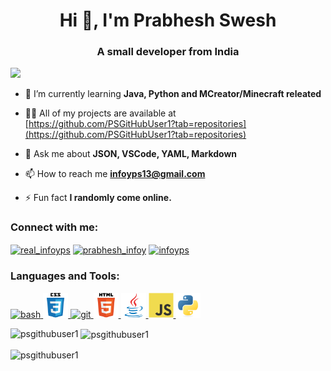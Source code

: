 <h1 align="center">Hi 👋, I'm Prabhesh Swesh</h1>
<h3 align="center">A small developer from India</h3>




![](https://img.shields.io/twitter/url?label=Follow%20%40real_infoyps&logo=Twitter&style=for-the-badge&url=https%3A%2F%2Ftwitter.com%2Freal_infoyps)

- 🌱 I’m currently learning **Java, Python and MCreator/Minecraft releated**

- 👨‍💻 All of my projects are available at [https://github.com/PSGitHubUser1?tab=repositories](https://github.com/PSGitHubUser1?tab=repositories)

- 💬 Ask me about **JSON, VSCode, YAML, Markdown**

- 📫 How to reach me **infoyps13@gmail.com**

- ⚡ Fun fact **I randomly come online.**

<h3 align="left">Connect with me:</h3>
<p align="left">
<a href="https://twitter.com/real_infoyps" target="blank"><img align="center" src="https://raw.githubusercontent.com/rahuldkjain/github-profile-readme-generator/master/src/images/icons/Social/twitter.svg" alt="real_infoyps" height="30" width="40" /></a>
<a href="https://instagram.com/prabhesh_infoy" target="blank"><img align="center" src="https://raw.githubusercontent.com/rahuldkjain/github-profile-readme-generator/master/src/images/icons/Social/instagram.svg" alt="prabhesh_infoy" height="30" width="40" /></a>
<a href="https://www.youtube.com/@infoyps" target="blank"><img align="center" src="https://raw.githubusercontent.com/rahuldkjain/github-profile-readme-generator/master/src/images/icons/Social/youtube.svg" alt="infoyps" height="30" width="40" /></a>
</p>

<h3 align="left">Languages and Tools:</h3>
<p align="left"> <a href="https://www.gnu.org/software/bash/" target="_blank" rel="noreferrer"> <img src="https://www.vectorlogo.zone/logos/gnu_bash/gnu_bash-icon.svg" alt="bash" width="40" height="40"/> </a> <a href="https://www.w3schools.com/css/" target="_blank" rel="noreferrer"> <img src="https://raw.githubusercontent.com/devicons/devicon/master/icons/css3/css3-original-wordmark.svg" alt="css3" width="40" height="40"/> </a> <a href="https://git-scm.com/" target="_blank" rel="noreferrer"> <img src="https://www.vectorlogo.zone/logos/git-scm/git-scm-icon.svg" alt="git" width="40" height="40"/> </a> <a href="https://www.w3.org/html/" target="_blank" rel="noreferrer"> <img src="https://raw.githubusercontent.com/devicons/devicon/master/icons/html5/html5-original-wordmark.svg" alt="html5" width="40" height="40"/> </a> <a href="https://www.java.com" target="_blank" rel="noreferrer"> <img src="https://raw.githubusercontent.com/devicons/devicon/master/icons/java/java-original.svg" alt="java" width="40" height="40"/> </a> <a href="https://developer.mozilla.org/en-US/docs/Web/JavaScript" target="_blank" rel="noreferrer"> <img src="https://raw.githubusercontent.com/devicons/devicon/master/icons/javascript/javascript-original.svg" alt="javascript" width="40" height="40"/> </a> <a href="https://www.python.org" target="_blank" rel="noreferrer"> <img src="https://raw.githubusercontent.com/devicons/devicon/master/icons/python/python-original.svg" alt="python" width="40" height="40"/> </a> </p>

<p><img align="left" src="https://github-readme-stats.vercel.app/api/top-langs?username=psgithubuser1&show_icons=true&locale=en&theme=dark&layout=compact" alt="psgithubuser1" /></p>

<p>&nbsp;<img align="center" src="https://github-readme-stats.vercel.app/api?username=psgithubuser1&show_icons=true&locale=en&theme=dark" alt="psgithubuser1" /></p>

<p><img align="center" src="https://github-readme-streak-stats.herokuapp.com/?user=psgithubuser1&theme=dark" alt="psgithubuser1" /></p>
